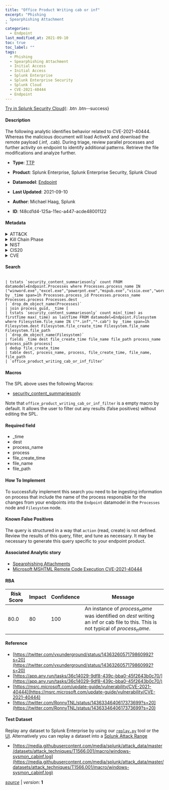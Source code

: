 ```yaml
---
title: "Office Product Writing cab or inf"
excerpt: "Phishing
, Spearphishing Attachment
"
categories:
  - Endpoint
last_modified_at: 2021-09-10
toc: true
toc_label: ""
tags:
  - Phishing
  - Spearphishing Attachment
  - Initial Access
  - Initial Access
  - Splunk Enterprise
  - Splunk Enterprise Security
  - Splunk Cloud
  - CVE-2021-40444
  - Endpoint
---
```




[Try in Splunk Security Cloud](https://www.splunk.com/en_splunk_app_enrichmentus/cyber-security.html){: .btn .btn--success}

#### Description

The following analytic identifies behavior related to CVE-2021-40444. Whereas the malicious document will load ActiveX and download the remote payload (.inf, .cab). During triage, review parallel processes and further activity on endpoint to identify additional patterns. Retrieve the file modifications and analyze further.

- **Type**: [TTP](https://github.com/splunk/security_content/wiki/Detection-Analytic-Types)
- **Product**: Splunk Enterprise, Splunk Enterprise Security, Splunk Cloud
- **Datamodel**: [Endpoint](https://docs.splunk.com/Documentation/CIM/latest/User/Endpoint)

- **Last Updated**: 2021-09-10
- **Author**: Michael Haag, Splunk
- **ID**: f48cd1d4-125a-11ec-a447-acde48001122


#### Metadata

<details>
  <summary>ATT&CK</summary>


| ID             | Technique        |  Tactic             |
| -------------- | ---------------- |-------------------- |
| [T1566](https://attack.mitre.org/techniques/T1566/) | Phishing | Initial Access |

| [T1566.001](https://attack.mitre.org/techniques/T1566/001/) | Spearphishing Attachment | Initial Access |

</details>


<details>
  <summary>Kill Chain Phase</summary>

* Exploitation


</details>


<details>
  <summary>NIST</summary>



</details>

<details>
  <summary>CIS20</summary>



</details>

<details>
  <summary>CVE</summary>

| ID          | Summary | [CVSS](https://nvd.nist.gov/vuln-metrics/cvss) |
| ----------- | ----------- | -------------- |
| [CVE-2021-40444](https://nvd.nist.gov/vuln/detail/CVE-2021-40444) | Microsoft MSHTML Remote Code Execution Vulnerability | 6.8 |



</details>

#### Search

```

| tstats `security_content_summariesonly` count FROM datamodel=Endpoint.Processes where Processes.process_name IN ("winword.exe","excel.exe","powerpnt.exe","mspub.exe","visio.exe","wordpad.exe","wordview.exe") by _time span=1h Processes.process_id Processes.process_name Processes.process Processes.dest 
| `drop_dm_object_name(Processes)` 
| join process_guid, _time [
| tstats `security_content_summariesonly` count min(_time) as firstTime max(_time) as lastTime FROM datamodel=Endpoint.Filesystem where Filesystem.file_name IN ("*.inf","*.cab") by _time span=1h Filesystem.dest Filesystem.file_create_time Filesystem.file_name Filesystem.file_path 
| `drop_dm_object_name(Filesystem)` 
| fields _time dest file_create_time file_name file_path process_name process_path process] 
| dedup file_create_time 
| table dest, process_name, process, file_create_time, file_name, file_path 
| `office_product_writing_cab_or_inf_filter`
```

#### Macros
The SPL above uses the following Macros:
* [security_content_summariesonly](https://github.com/splunk/security_content/blob/develop/macros/security_content_summariesonly.yml)

Note that `office_product_writing_cab_or_inf_filter` is a empty macro by default. It allows the user to filter out any results (false positives) without editing the SPL.

#### Required field
* _time
* dest
* process_name
* process
* file_create_time
* file_name
* file_path


#### How To Implement
To successfully implement this search you need to be ingesting information on process that include the name of the process responsible for the changes from your endpoints into the `Endpoint` datamodel in the `Processes` node and `Filesystem` node.

#### Known False Positives
The query is structured in a way that `action` (read, create) is not defined. Review the results of this query, filter, and tune as necessary. It may be necessary to generate this query specific to your endpoint product.

#### Associated Analytic story
* [Spearphishing Attachments](/stories/spearphishing_attachments)
* [Microsoft MSHTML Remote Code Execution CVE-2021-40444](/stories/microsoft_mshtml_remote_code_execution_cve-2021-40444)




#### RBA

| Risk Score  | Impact      | Confidence   | Message      |
| ----------- | ----------- |--------------|--------------|
| 80.0 | 80 | 100 | An instance of $process_name$ was identified on $dest$ writing an inf or cab file to this. This is not typical of $process_name$. |


#### Reference

* [https://twitter.com/vxunderground/status/1436326057179860992?s=20](https://twitter.com/vxunderground/status/1436326057179860992?s=20)
* [https://app.any.run/tasks/36c14029-9df8-439c-bba0-45f2643b0c70/](https://app.any.run/tasks/36c14029-9df8-439c-bba0-45f2643b0c70/)
* [https://msrc.microsoft.com/update-guide/vulnerability/CVE-2021-40444](https://msrc.microsoft.com/update-guide/vulnerability/CVE-2021-40444)
* [https://twitter.com/RonnyTNL/status/1436334640617373699?s=20](https://twitter.com/RonnyTNL/status/1436334640617373699?s=20)



#### Test Dataset
Replay any dataset to Splunk Enterprise by using our [`replay.py`](https://github.com/splunk/attack_data#using-replaypy) tool or the [UI](https://github.com/splunk/attack_data#using-ui).
Alternatively you can replay a dataset into a [Splunk Attack Range](https://github.com/splunk/attack_range#replay-dumps-into-attack-range-splunk-server)


* [https://media.githubusercontent.com/media/splunk/attack_data/master/datasets/attack_techniques/T1566.001/macro/windows-sysmon_cabinf.log](https://media.githubusercontent.com/media/splunk/attack_data/master/datasets/attack_techniques/T1566.001/macro/windows-sysmon_cabinf.log)



[*source*](https://github.com/splunk/security_content/tree/develop/detections/endpoint/office_product_writing_cab_or_inf.yml) \| *version*: **1**